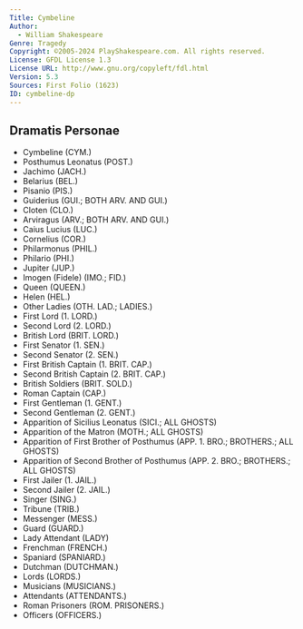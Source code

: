 ```yaml
---
Title: Cymbeline
Author: 
  - William Shakespeare
Genre: Tragedy
Copyright: ©2005-2024 PlayShakespeare.com. All rights reserved.
License: GFDL License 1.3
License URL: http://www.gnu.org/copyleft/fdl.html
Version: 5.3
Sources: First Folio (1623)
ID: cymbeline-dp
---
```


## Dramatis Personae


- Cymbeline (CYM.)
- Posthumus Leonatus (POST.)
- Jachimo (JACH.)
- Belarius (BEL.)
- Pisanio (PIS.)
- Guiderius (GUI.; BOTH ARV. AND GUI.)
- Cloten (CLO.)
- Arviragus (ARV.; BOTH ARV. AND GUI.)
- Caius Lucius (LUC.)
- Cornelius (COR.)
- Philarmonus (PHIL.)
- Philario (PHI.)
- Jupiter (JUP.)
- Imogen (Fidele) (IMO.; FID.)
- Queen (QUEEN.)
- Helen (HEL.)
- Other Ladies (OTH. LAD.; LADIES.)
- First Lord (1. LORD.)
- Second Lord (2. LORD.)
- British Lord (BRIT. LORD.)
- First Senator (1. SEN.)
- Second Senator (2. SEN.)
- First British Captain (1. BRIT. CAP.)
- Second British Captain (2. BRIT. CAP.)
- British Soldiers (BRIT. SOLD.)
- Roman Captain (CAP.)
- First Gentleman (1. GENT.)
- Second Gentleman (2. GENT.)
- Apparition of Sicilius Leonatus (SICI.; ALL GHOSTS)
- Apparition of the Matron (MOTH.; ALL GHOSTS)
- Apparition of First Brother of Posthumus (APP. 1. BRO.; BROTHERS.; ALL GHOSTS)
- Apparition of Second Brother of Posthumus (APP. 2. BRO.; BROTHERS.; ALL GHOSTS)
- First Jailer (1. JAIL.)
- Second Jailer (2. JAIL.)
- Singer (SING.)
- Tribune (TRIB.)
- Messenger (MESS.)
- Guard (GUARD.)
- Lady Attendant (LADY)
- Frenchman (FRENCH.)
- Spaniard (SPANIARD.)
- Dutchman (DUTCHMAN.)
- Lords (LORDS.)
- Musicians (MUSICIANS.)
- Attendants (ATTENDANTS.)
- Roman Prisoners (ROM. PRISONERS.)
- Officers (OFFICERS.)
